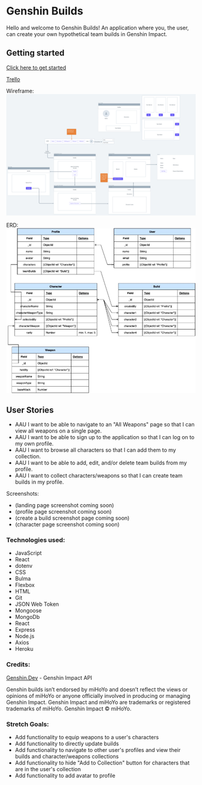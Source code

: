 # Genshin Builds

Hello and welcome to Genshin Builds! An application where you, the user, can create your own hypothetical team builds in Genshin Impact.

## Getting started

[Click here to get started](https://genshin-team-builder.herokuapp.com/)


[Trello](https://trello.com/c/pqwooGEy/8-erd)



Wireframe:
![wireframe](public/images/genshinwireframe.png)

ERD:
![ERD](public/images/genshinerd.jpg)

## User Stories
- AAU I want to be able to navigate to an "All Weapons" page so that I can view all weapons on a single page.</br>
- AAU I want to be able to sign up to the application so that I can log on to my own profile.
- AAU I want to browse all characters so that I can add them to my collection.
- AAU I want to be able to add, edit, and/or delete team builds from my profile.
- AAU I want to collect characters/weapons so that I can create team builds in my profile.

Screenshots:
- (landing page screenshot coming soon)
- (profile page screenshot coming soon)
- (create a build screenshot page coming soon)
- (character page screenshot coming soon)

### Technologies used:

- JavaScript
- React
- dotenv
- CSS
- Bulma
- Flexbox
- HTML
- Git
- JSON Web Token
- Mongoose
- MongoDb
- React
- Express
- Node.js
- Axios
- Heroku

### Credits:

[Genshin.Dev](https://genshin.dev/) - Genshin Impact API

Genshin builds isn’t endorsed by miHoYo and doesn’t reflect the views or opinions of miHoYo or anyone officially involved in producing or managing Genshin Impact.
Genshin Impact and miHoYo are trademarks or registered trademarks of miHoYo. Genshin Impact © miHoYo.

### Stretch Goals:

- Add functionality to equip weapons to a user's characters
- Add functionality to directly update builds
- Add functionality to navigate to other user's profiles and view their builds and character/weapons collections
- Add functionality to hide "Add to Collection" button for characters that are in the user's collection
- Add functionality to add avatar to profile